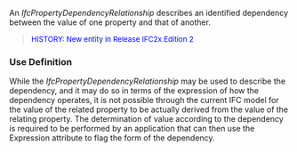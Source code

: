 ﻿An _IfcPropertyDependencyRelationship_ describes an identified dependency between the value of one property and that of another.

> <font color="#0000FF" size="-1">HISTORY: New entity in Release IFC2x
		  Edition 2</font>
>

### Use Definition
While the _IfcPropertyDependencyRelationship_ may be used to describe the dependency, and it may do so in terms of the expression of how the dependency operates, it is not possible through the current IFC model for the value of the related property to be actually derived from the value of the relating property. The determination of value according to the dependency is required to be performed by an application that can then use the Expression attribute to flag the form of the dependency.
